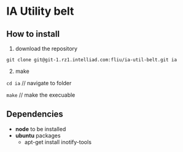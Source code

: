 # IA Utility belt

## How to install

1. download the repository

`git clone git@git-1.rz1.intelliad.com:fliu/ia-util-belt.git ia`

2. make

`cd ia` // navigate to folder

`make` // make the execuable

## Dependencies
* **node** to be installed
* **ubuntu** packages
    * apt-get install inotify-tools

